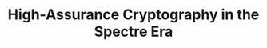 ---
title: 'High-Assurance Cryptography in the Spectre Era'
link: ''
authors: Gilles Barthe, Sunjay Cauligi, Benjamin Gregoire, Adrien Koutsos, Kevin Liao, Tiago Oliveira, Swarn Priya, Tamara Rezk, Peter
published: ''
weight: 7
---